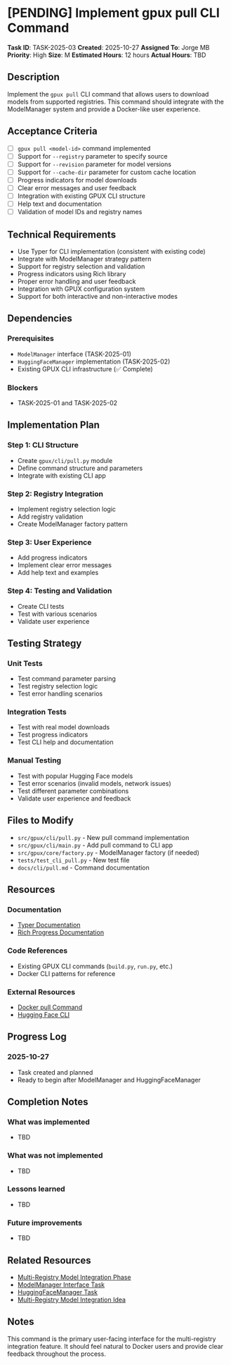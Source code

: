 # [PENDING] Implement gpux pull CLI Command

**Task ID**: TASK-2025-03
**Created**: 2025-10-27
**Assigned To**: Jorge MB
**Priority**: High
**Size**: M
**Estimated Hours**: 12 hours
**Actual Hours**: TBD

## Description

Implement the `gpux pull` CLI command that allows users to download models from supported registries. This command should integrate with the ModelManager system and provide a Docker-like user experience.

## Acceptance Criteria

- [ ] `gpux pull <model-id>` command implemented
- [ ] Support for `--registry` parameter to specify source
- [ ] Support for `--revision` parameter for model versions
- [ ] Support for `--cache-dir` parameter for custom cache location
- [ ] Progress indicators for model downloads
- [ ] Clear error messages and user feedback
- [ ] Integration with existing GPUX CLI structure
- [ ] Help text and documentation
- [ ] Validation of model IDs and registry names

## Technical Requirements

- Use Typer for CLI implementation (consistent with existing code)
- Integrate with ModelManager strategy pattern
- Support for registry selection and validation
- Progress indicators using Rich library
- Proper error handling and user feedback
- Integration with GPUX configuration system
- Support for both interactive and non-interactive modes

## Dependencies

### Prerequisites
- `ModelManager` interface (TASK-2025-01)
- `HuggingFaceManager` implementation (TASK-2025-02)
- Existing GPUX CLI infrastructure (✅ Complete)

### Blockers
- TASK-2025-01 and TASK-2025-02

## Implementation Plan

### Step 1: CLI Structure
- Create `gpux/cli/pull.py` module
- Define command structure and parameters
- Integrate with existing CLI app

### Step 2: Registry Integration
- Implement registry selection logic
- Add registry validation
- Create ModelManager factory pattern

### Step 3: User Experience
- Add progress indicators
- Implement clear error messages
- Add help text and examples

### Step 4: Testing and Validation
- Create CLI tests
- Test with various scenarios
- Validate user experience

## Testing Strategy

### Unit Tests
- Test command parameter parsing
- Test registry selection logic
- Test error handling scenarios

### Integration Tests
- Test with real model downloads
- Test progress indicators
- Test CLI help and documentation

### Manual Testing
- Test with popular Hugging Face models
- Test error scenarios (invalid models, network issues)
- Test different parameter combinations
- Validate user experience and feedback

## Files to Modify

- `src/gpux/cli/pull.py` - New pull command implementation
- `src/gpux/cli/main.py` - Add pull command to CLI app
- `src/gpux/core/factory.py` - ModelManager factory (if needed)
- `tests/test_cli_pull.py` - New test file
- `docs/cli/pull.md` - Command documentation

## Resources

### Documentation
- [Typer Documentation](https://typer.tiangolo.com/)
- [Rich Progress Documentation](https://rich.readthedocs.io/en/latest/progress.html)

### Code References
- Existing GPUX CLI commands (`build.py`, `run.py`, etc.)
- Docker CLI patterns for reference

### External Resources
- [Docker pull Command](https://docs.docker.com/engine/reference/commandline/pull/)
- [Hugging Face CLI](https://huggingface.co/docs/huggingface_hub/command_line_tools)

## Progress Log

### 2025-10-27
- Task created and planned
- Ready to begin after ModelManager and HuggingFaceManager

## Completion Notes

### What was implemented
- TBD

### What was not implemented
- TBD

### Lessons learned
- TBD

### Future improvements
- TBD

## Related Resources

- [Multi-Registry Model Integration Phase](../phases/current/multi-registry-phase-1.md)
- [ModelManager Interface Task](./model-manager-interface.md)
- [HuggingFaceManager Task](./huggingface-manager.md)
- [Multi-Registry Model Integration Idea](../../ideas/feature-requests/huggingface-integration.md)

## Notes

This command is the primary user-facing interface for the multi-registry integration feature. It should feel natural to Docker users and provide clear feedback throughout the process.
